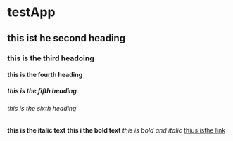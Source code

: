 # testApp
## this ist he second heading
### this is the third headoing
#### this is the fourth heading
##### this is the fifth heading 
###### this is the sixth heading
__this  is the italic text__
**this i the bold text**
_*this is bold and italic*_
[thius  isthe link](http://www.google.com)

